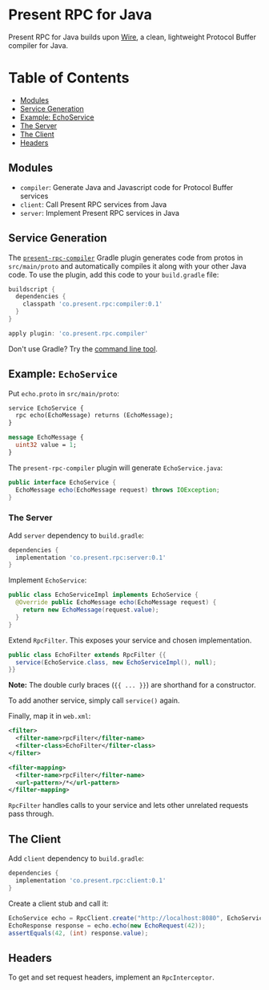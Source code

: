 # Present RPC for Java

Present RPC for Java builds upon [Wire](https://github.com/square/wire),
a clean, lightweight Protocol Buffer compiler for Java.

Table of Contents
=================

  * [Modules](#modules)
  * [Service Generation](#service-generation)
  * [Example: EchoService](#example-echoservice)
  * [The Server](#the-server)
  * [The Client](#the-client)
  * [Headers](#headers)

## Modules

* `compiler`: Generate Java and Javascript code for Protocol Buffer services
* `client`: Call Present RPC services from Java
* `server`: Implement Present RPC services in Java

## Service Generation

The [`present-rpc-compiler`](https://github.com/presentco/present-rpc/blob/master/java/compiler/README.md) Gradle plugin generates code from protos in
`src/main/proto` and automatically compiles it along with your other
Java code. To use the plugin, add this code to your `build.gradle` file:

```groovy
buildscript {
  dependencies {
    classpath 'co.present.rpc:compiler:0.1'
  }
}

apply plugin: 'co.present.rpc.compiler'
```

Don't use Gradle? Try the [command line tool](https://github.com/presentco/present-rpc/blob/master/java/compiler/README.md).

## Example: `EchoService`

Put `echo.proto` in `src/main/proto`:

```proto
service EchoService {
  rpc echo(EchoMessage) returns (EchoMessage);
}

message EchoMessage {
  uint32 value = 1;
}
```

The `present-rpc-compiler` plugin will generate `EchoService.java`:

```java
public interface EchoService {
  EchoMessage echo(EchoMessage request) throws IOException;
}
```

### The Server

Add `server` dependency to `build.gradle`:

```groovy
dependencies {
  implementation 'co.present.rpc:server:0.1'
}
```

Implement `EchoService`:

```java
public class EchoServiceImpl implements EchoService {
  @Override public EchoMessage echo(EchoMessage request) {
    return new EchoMessage(request.value);
  }
}
```

Extend `RpcFilter`. This exposes your service and chosen implementation.

```java
public class EchoFilter extends RpcFilter {{
  service(EchoService.class, new EchoServiceImpl(), null);
}}
```

**Note:** The double curly braces (`{{ ... }}`) are shorthand for a constructor.

To add another service, simply call `service()` again.

Finally, map it in `web.xml`:

```xml
<filter>
  <filter-name>rpcFilter</filter-name>
  <filter-class>EchoFilter</filter-class>
</filter>

<filter-mapping>
  <filter-name>rpcFilter</filter-name>
  <url-pattern>/*</url-pattern>
</filter-mapping>
```

`RpcFilter` handles calls to your service and lets other unrelated requests pass through.

## The Client

Add `client` dependency to `build.gradle`:

```groovy
dependencies {
  implementation 'co.present.rpc:client:0.1'
}
```

Create a client stub and call it:

```java
EchoService echo = RpcClient.create("http://localhost:8080", EchoService.class, null);
EchoResponse response = echo.echo(new EchoRequest(42));
assertEquals(42, (int) response.value);
```

## Headers

To get and set request headers, implement an `RpcInterceptor`.